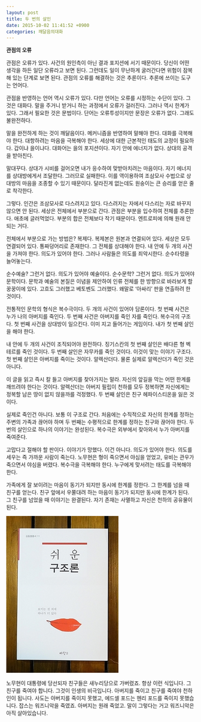 ```yaml
---
layout: post
title: 두 번의 살인
date: 2015-10-02 11:41:52 +0900
categories: 깨달음의대화
---
```

**관점의 오류** 

  


관점은 오류가 있다. 사건의 원인측이 아닌 결과 포지션에 서기 때문이다. 당신이 어떤 생각을 하든 일단 오류라고 보면 된다. 그런데도 일이 무난하게 굴러간다면 위험이 잠복해 있는 단계로 보면 된다. 관점의 오류를 해결하는 것은 추론이다. 추론에 쓰이는 도구는 언어다. 

  


관점을 반영하는 언어 역시 오류가 있다. 다만 언어는 오류를 시정하는 수단이 있다. 그것은 대화다. 말을 주거니 받거니 하는 과정에서 오류가 걸러진다. 그러나 역시 한계가 있다. 그래서 필요한 것은 문법이다. 단어는 오류투성이지만 문장은 오류가 없다. 그래도 불완전하다. 

  


말을 완전하게 하는 것이 깨달음이다. 메커니즘을 반영하여 말해야 한다. 대화를 극복해야 한다. 대항하려는 마음을 극복해야 한다. 세상에 대한 근본적인 태도의 교정이 필요하다. 갑이냐 을이냐다. 대화어는 을의 포지션이다. 자기 안에 에너지가 없다. 상대의 공격을 받아친다. 

  


말대꾸다. 상대가 시비를 걸어오면 내가 응수하여 맞받아치려는 마음이다. 자기 에너지를 상대방에게서 조달한다. 그러므로 실패한다. 이를 역이용하여 조삼모사 수법으로 상대방의 마음을 조종할 수 있기 때문이다. 달라진게 없는데도 원숭이는 큰 승리를 얻은 줄로 착각한다. 

  


그렇다. 인간은 조삼모사로 다스려지고 있다. 다스려지는 자에서 다스리는 자로 바꾸지 않으면 안 된다. 세상은 전체에서 부분으로 간다. 관점은 부분을 입수하여 전체를 추론한다. 애초에 글러먹었다. 부분의 합은 전체보다 작기 때문이다. 엔트로피에 의해 원래 안 되는 거다. 

  


전체에서 부분으로 가는 방법은? 복제다. 복제본은 원본과 연결되어 있다. 세상은 모두 연결되어 있다. 통짜덩어리로 존재한다. 그 전체를 상대해야 한다. 내 안에 두 개의 사건을 가져야 한다. 의도가 있어야 한다. 그러나 사람들은 의도를 죄악시한다. 순수타령을 늘어놓는다. 

  


순수예술? 그런거 없다. 의도가 있어야 예술이다. 순수문학? 그런거 없다. 의도가 있어야 문학이다. 문학과 예술의 본질은 이념을 제안하여 인류 전체를 한 방향으로 바라보게 할 꿍꿍이에 있다. 고흐도 그러했고 베토벤도 그러했다. 왜말로 ‘아싸리’ 판을 연출하려 한 것이다. 

  


전통적인 문학의 형식은 복수극이다. 두 개의 사건이 있어야 담론이다. 첫 번째 사건은 누가 나의 아버지를 죽인다. 두 번째 사건은 아버지를 죽인 자를 죽인다. 복수극의 구조다. 첫 번째 사건을 상대방이 일으킨다. 이미 지고 들어가는 게임이다. 내가 첫 번째 살인을 해야 한다. 

  


내 안에 두 개의 사건이 조직되어야 완전하다. 징기스칸의 첫 번째 살인은 배다른 형 벡테르를 죽인 것이다. 두 번째 살인은 자무카를 죽인 것이다. 이것이 맞는 이야기 구조다. 첫 번째 살인은 아버지를 죽이는 것이다. 알렉산더다. 물론 실제로 알렉산더가 죽인 것은 아니다. 

  


이 글을 읽고 즉시 칼 들고 아버지를 찾아가지는 말라. 자신의 앞길을 막는 어떤 한계를 깨뜨려야 한다는 것이다. 알렉산더는 아버지 필립이 천하를 모두 정복하면 자신에게는 정복할 남은 땅이 없지 않을까를 걱정했다. 두 번째 살인은 친구 헤파이스티온을 잃은 것이다. 

  


실제로 죽인건 아니다. 보통 이 구조로 간다. 처음에는 수직적으로 자신의 한계를 정하는 주변의 가족과 끊어야 하며 두 번째는 수평적으로 한계를 정하는 친구와 끊어야 한다. 두 번의 살인으로 하나의 이야기는 완성된다. 복수극은 외부에서 찾아와서 누가 아버지를 죽여준다. 

  


고맙다고 절해야 할 판이다. 이야기가 망했다. 이건 아니다. 의도가 있어야 한다. 의도를 세우는 즉 가까운 사람이 죽는다. 노무현은 형이 죽으면서 야심을 얻었고, 유비는 관우가 죽으면서 야심을 버렸다. 복수극을 극복해야 한다. 누구에게 맞서려는 태도를 극복해야 한다. 

  


가족에게 잘 보이려는 마음이 동기가 되지만 동시에 한계를 정한다. 그 한계를 넘을 때 친구를 얻는다. 친구 앞에서 우쭐대려 하는 마음이 동기가 되지만 동시에 한계가 된다. 그 친구를 넘었을 때 이야기는 완결된다. 자기 존재는 사멸하고 자신은 천하의 공유물이 된다. 

  


  



<img src="files/attach/images/198/275/626/DSC01488.JPG" alt="DSC01488.JPG" width="300" height="419" /> 

  


노무현이 대통령에 당선되자 친구들은 새누리당으로 가버렸죠. 항상 이런 식입니다. 그 친구를 죽여야 합니다. 그것이 인생의 비극입니다. 아버지를 죽이고 친구를 죽여야 천하인이 됩니다. 사도는 아버지를 죽이지 못했고, 에드셀 포드는 헨리 포드를 죽이지 못했습니다. 잡스는 워즈니악을 죽였죠. 아버지는 원래 죽었고. 말이 그렇다는 거고 워즈니악은 아직 살아있습니다.